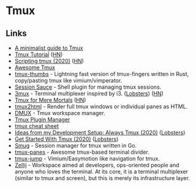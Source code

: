 # Tmux

## Links

* [A minimalist guide to Tmux](https://medium.com/actualize-network/a-minimalist-guide-to-tmux-13675fb160fa)
* [Tmux Tutorial](https://leimao.github.io/blog/Tmux-Tutorial/) \([HN](https://news.ycombinator.com/item?id=21055468)\)
* [Scripting tmux \(2020\)](https://www.arp242.net/tmux.html) \([HN](https://news.ycombinator.com/item?id=21951679)\)
* [Awesome Tmux](https://github.com/rothgar/awesome-tmux)
* [tmux-thumbs](https://github.com/fcsonline/tmux-thumbs) - Lightning fast version of tmux-fingers written in Rust, copy/pasting tmux like vimium/vimperator.
* [Session Sauce](https://github.com/ChrisPenner/session-sauce) - Shell plugin for managing tmux sessions.
* [3mux](https://github.com/aaronjanse/3mux/) - Terminal multiplexer inspired by i3. \([Lobsters](https://lobste.rs/s/fs98xy/terminal_multiplexer_inspired_by_i3)\) \([HN](https://news.ycombinator.com/item?id=22843705)\)
* [Tmux for Mere Mortals](https://zserge.com/posts/tmux/) \([HN](https://news.ycombinator.com/item?id=23003603)\)
* [tmux2html](https://github.com/tweekmonster/tmux2html) - Render full tmux windows or individual panes as HTML.
* [DMUX](https://github.com/zdcthomas/dmux) - Tmux workspace manager.
* [Tmux Plugin Manager](https://github.com/tmux-plugins/tpm)
* [tmux cheat sheet](https://bismuth.garden/tmux)
* [Ideas from my Development Setup: Always Tmux \(2020\)](https://cedaei.com/posts/ideas-from-my-dev-setup-always-tmux/) \([Lobsters](https://lobste.rs/s/n5blid/ideas_from_my_development_setup_always)\)
* [Get Started With Tmux \(2020\)](https://sunainapai.in/blog/get-started-with-tmux/) \([Lobsters](https://lobste.rs/s/mqwfhu/get_started_with_tmux)\)
* [Smug](https://github.com/ivaaaan/smug) - Session manager for tmux written in Go.
* [tmux-panes](https://github.com/greymd/tmux-xpanes) - Awesome tmux-based terminal divider.
* [tmux-jump](https://github.com/schasse/tmux-jump) - Vimium/Easymotion like navigation for tmux.
* [Zellij](https://github.com/zellij-org/zellij) - Workspace aimed at developers, ops-oriented people and anyone who loves the terminal. At its core, it is a terminal multiplexer \(similar to tmux and screen\), but this is merely its infrastructure layer.

